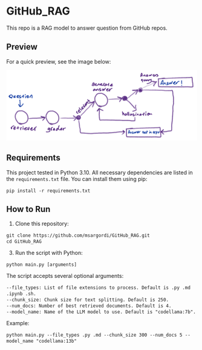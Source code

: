# GitHub_RAG
This repo is a RAG model to answer question from GitHub repos.

## Preview

For a quick preview, see the image below:

![Model Preview](model.png)

## Requirements

This project tested in Python 3.10. All necessary dependencies are listed in the `requirements.txt` file. You can install them using pip:
```
pip install -r requirements.txt
```

## How to Run

1. Clone this repository:
```
git clone https://github.com/msargordi/GitHub_RAG.git
cd GitHub_RAG
```

3. Run the script with Python:
```
python main.py [arguments]
```

The script accepts several optional arguments:
```
--file_types: List of file extensions to process. Default is .py .md .ipynb .sh.
--chunk_size: Chunk size for text splitting. Default is 250.
--num_docs: Number of best retrieved documents. Default is 4.
--model_name: Name of the LLM model to use. Default is "codellama:7b".
```
Example:
```
python main.py --file_types .py .md --chunk_size 300 --num_docs 5 --model_name "codellama:13b"
```
